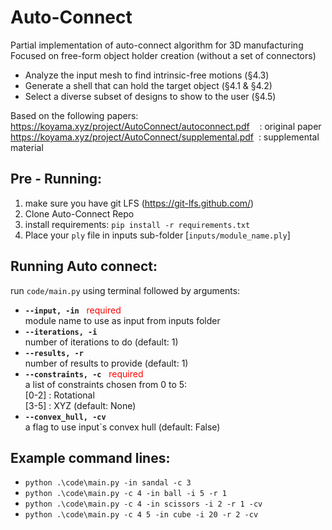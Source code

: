 # Auto-Connect
Partial implementation of auto-connect algorithm for 3D manufacturing  
Focused on free-form object holder creation (without a set of connectors)  
 * Analyze the input mesh to find intrinsic-free motions (§4.3)
 * Generate a shell that can hold the target object (§4.1 & §4.2)
 * Select a diverse subset of designs to show to the user (§4.5)  
  
Based on the following papers:  
https://koyama.xyz/project/AutoConnect/autoconnect.pdf &nbsp;&nbsp;&nbsp;: original paper  
https://koyama.xyz/project/AutoConnect/supplemental.pdf &nbsp;: supplemental material 



## Pre - Running:
1. make sure you have git LFS (https://git-lfs.github.com/)
2. Clone Auto-Connect Repo
3. install requirements: `pip install -r requirements.txt`
4. Place your `ply` file in inputs sub-folder [`inputs/module_name.ply`]



## Running Auto connect:
run `code/main.py` using terminal followed by arguments:  
* <b>`--input, -in`</b> &nbsp; <span style="color:red"> required </span>  
   module name to use as input from inputs folder 
* <b>`--iterations, -i`</b>  
   number of iterations to do (default: 1)
* <b>`--results, -r`</b>  
    number of results to provide (default: 1)
* <b>`--constraints, -c`</b> &nbsp; <span style="color:red"> required </span>   
    a list of constraints chosen from 0 to 5:  
    [0-2] : Rotational  
    [3-5] : XYZ (default: None)
* <b>`--convex_hull, -cv`</b>  
    a flag to use input`s convex hull (default: False)

## Example command lines:
* `python .\code\main.py -in sandal -c 3`
* `python .\code\main.py -c 4 -in ball -i 5 -r 1`
* `python .\code\main.py -c 4 -in scissors -i 2 -r 1 -cv`
* `python .\code\main.py -c 4 5 -in cube -i 20 -r 2 -cv`

